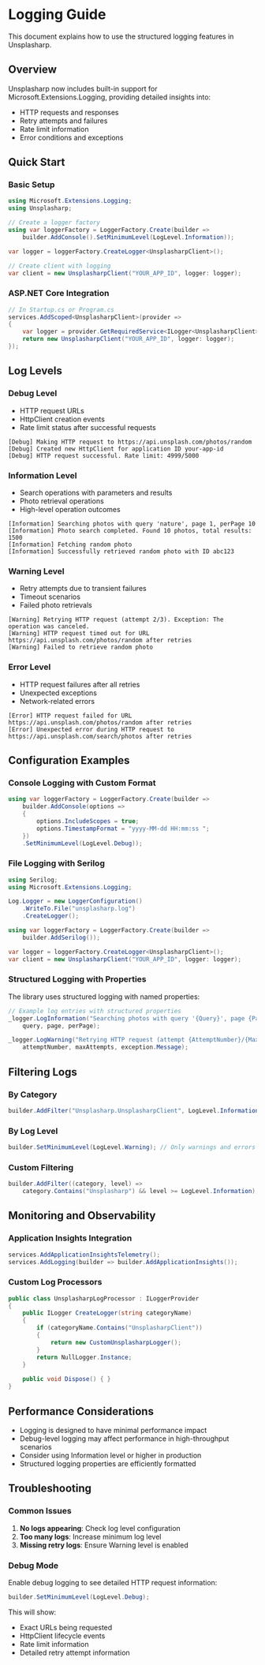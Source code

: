 # Logging Guide

This document explains how to use the structured logging features in Unsplasharp.

## Overview

Unsplasharp now includes built-in support for Microsoft.Extensions.Logging, providing detailed insights into:
- HTTP requests and responses
- Retry attempts and failures
- Rate limit information
- Error conditions and exceptions

## Quick Start

### Basic Setup

```csharp
using Microsoft.Extensions.Logging;
using Unsplasharp;

// Create a logger factory
using var loggerFactory = LoggerFactory.Create(builder =>
    builder.AddConsole().SetMinimumLevel(LogLevel.Information));

var logger = loggerFactory.CreateLogger<UnsplasharpClient>();

// Create client with logging
var client = new UnsplasharpClient("YOUR_APP_ID", logger: logger);
```

### ASP.NET Core Integration

```csharp
// In Startup.cs or Program.cs
services.AddScoped<UnsplasharpClient>(provider =>
{
    var logger = provider.GetRequiredService<ILogger<UnsplasharpClient>>();
    return new UnsplasharpClient("YOUR_APP_ID", logger: logger);
});
```

## Log Levels

### Debug Level
- HTTP request URLs
- HttpClient creation events
- Rate limit status after successful requests

```
[Debug] Making HTTP request to https://api.unsplash.com/photos/random
[Debug] Created new HttpClient for application ID your-app-id
[Debug] HTTP request successful. Rate limit: 4999/5000
```

### Information Level
- Search operations with parameters and results
- Photo retrieval operations
- High-level operation outcomes

```
[Information] Searching photos with query 'nature', page 1, perPage 10
[Information] Photo search completed. Found 10 photos, total results: 1500
[Information] Fetching random photo
[Information] Successfully retrieved random photo with ID abc123
```

### Warning Level
- Retry attempts due to transient failures
- Timeout scenarios
- Failed photo retrievals

```
[Warning] Retrying HTTP request (attempt 2/3). Exception: The operation was canceled.
[Warning] HTTP request timed out for URL https://api.unsplash.com/photos/random after retries
[Warning] Failed to retrieve random photo
```

### Error Level
- HTTP request failures after all retries
- Unexpected exceptions
- Network-related errors

```
[Error] HTTP request failed for URL https://api.unsplash.com/photos/random after retries
[Error] Unexpected error during HTTP request to https://api.unsplash.com/search/photos after retries
```

## Configuration Examples

### Console Logging with Custom Format

```csharp
using var loggerFactory = LoggerFactory.Create(builder =>
    builder.AddConsole(options =>
    {
        options.IncludeScopes = true;
        options.TimestampFormat = "yyyy-MM-dd HH:mm:ss ";
    })
    .SetMinimumLevel(LogLevel.Debug));
```

### File Logging with Serilog

```csharp
using Serilog;
using Microsoft.Extensions.Logging;

Log.Logger = new LoggerConfiguration()
    .WriteTo.File("unsplasharp.log")
    .CreateLogger();

using var loggerFactory = LoggerFactory.Create(builder =>
    builder.AddSerilog());

var logger = loggerFactory.CreateLogger<UnsplasharpClient>();
var client = new UnsplasharpClient("YOUR_APP_ID", logger: logger);
```

### Structured Logging with Properties

The library uses structured logging with named properties:

```csharp
// Example log entries with structured properties
_logger.LogInformation("Searching photos with query '{Query}', page {Page}, perPage {PerPage}", 
    query, page, perPage);

_logger.LogWarning("Retrying HTTP request (attempt {AttemptNumber}/{MaxAttempts}). Exception: {Exception}", 
    attemptNumber, maxAttempts, exception.Message);
```

## Filtering Logs

### By Category

```csharp
builder.AddFilter("Unsplasharp.UnsplasharpClient", LogLevel.Information);
```

### By Log Level

```csharp
builder.SetMinimumLevel(LogLevel.Warning); // Only warnings and errors
```

### Custom Filtering

```csharp
builder.AddFilter((category, level) =>
    category.Contains("Unsplasharp") && level >= LogLevel.Information);
```

## Monitoring and Observability

### Application Insights Integration

```csharp
services.AddApplicationInsightsTelemetry();
services.AddLogging(builder => builder.AddApplicationInsights());
```

### Custom Log Processors

```csharp
public class UnsplasharpLogProcessor : ILoggerProvider
{
    public ILogger CreateLogger(string categoryName)
    {
        if (categoryName.Contains("UnsplasharpClient"))
        {
            return new CustomUnsplasharpLogger();
        }
        return NullLogger.Instance;
    }
    
    public void Dispose() { }
}
```

## Performance Considerations

- Logging is designed to have minimal performance impact
- Debug-level logging may affect performance in high-throughput scenarios
- Consider using Information level or higher in production
- Structured logging properties are efficiently formatted

## Troubleshooting

### Common Issues

1. **No logs appearing**: Check log level configuration
2. **Too many logs**: Increase minimum log level
3. **Missing retry logs**: Ensure Warning level is enabled

### Debug Mode

Enable debug logging to see detailed HTTP request information:

```csharp
builder.SetMinimumLevel(LogLevel.Debug);
```

This will show:
- Exact URLs being requested
- HttpClient lifecycle events
- Rate limit information
- Detailed retry attempt information
